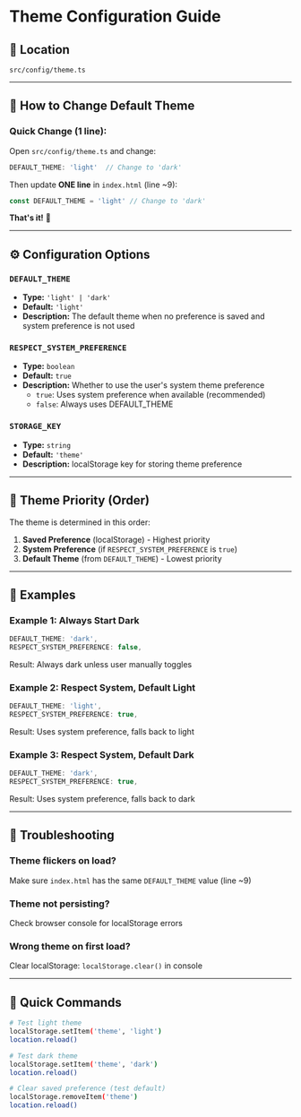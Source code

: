 # Theme Configuration Guide

## 📁 Location
`src/config/theme.ts`

---

## 🎨 How to Change Default Theme

### Quick Change (1 line):

Open `src/config/theme.ts` and change:

```typescript
DEFAULT_THEME: 'light'  // Change to 'dark'
```

Then update **ONE line** in `index.html` (line ~9):

```javascript
const DEFAULT_THEME = 'light' // Change to 'dark'
```

**That's it!** 🎉

---

## ⚙️ Configuration Options

### `DEFAULT_THEME`
- **Type:** `'light' | 'dark'`
- **Default:** `'light'`
- **Description:** The default theme when no preference is saved and system preference is not used

### `RESPECT_SYSTEM_PREFERENCE`
- **Type:** `boolean`
- **Default:** `true`
- **Description:** Whether to use the user's system theme preference
  - `true`: Uses system preference when available (recommended)
  - `false`: Always uses DEFAULT_THEME

### `STORAGE_KEY`
- **Type:** `string`
- **Default:** `'theme'`
- **Description:** localStorage key for storing theme preference

---

## 🔄 Theme Priority (Order)

The theme is determined in this order:

1. **Saved Preference** (localStorage) - Highest priority
2. **System Preference** (if `RESPECT_SYSTEM_PREFERENCE` is `true`)
3. **Default Theme** (from `DEFAULT_THEME`) - Lowest priority

---

## 📝 Examples

### Example 1: Always Start Dark
```typescript
DEFAULT_THEME: 'dark',
RESPECT_SYSTEM_PREFERENCE: false,
```
Result: Always dark unless user manually toggles

### Example 2: Respect System, Default Light
```typescript
DEFAULT_THEME: 'light',
RESPECT_SYSTEM_PREFERENCE: true,
```
Result: Uses system preference, falls back to light

### Example 3: Respect System, Default Dark
```typescript
DEFAULT_THEME: 'dark',
RESPECT_SYSTEM_PREFERENCE: true,
```
Result: Uses system preference, falls back to dark

---

## 🐛 Troubleshooting

### Theme flickers on load?
Make sure `index.html` has the same `DEFAULT_THEME` value (line ~9)

### Theme not persisting?
Check browser console for localStorage errors

### Wrong theme on first load?
Clear localStorage: `localStorage.clear()` in console

---

## 🚀 Quick Commands

```bash
# Test light theme
localStorage.setItem('theme', 'light')
location.reload()

# Test dark theme
localStorage.setItem('theme', 'dark')
location.reload()

# Clear saved preference (test default)
localStorage.removeItem('theme')
location.reload()
```
